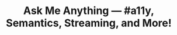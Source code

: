 ---
title: "Ask Me Anything — #a11y, Semantics, Streaming, and More!"
thumbnailTitle: Ask Me Anything!
hosts:
  - Ben Myers
---